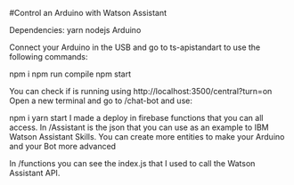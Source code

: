 #Control an Arduino with Watson Assistant

Dependencies: yarn nodejs Arduino

Connect your Arduino in the USB and go to ts-apistandart to use the following commands:

npm i
npm run compile
npm start

You can check if is running using http://localhost:3500/central?turn=on
Open a new terminal and go to /chat-bot and use:

npm i
yarn start
I made a deploy in firebase functions that you can all access. In /Assistant is the json that you can use as an example to IBM Watson Assistant Skills. You can create more entities to make your Arduino and your Bot more advanced

In /functions you can see the index.js that I used to call the Watson Assistant API.
